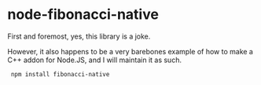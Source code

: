 # node-fibonacci-native

First and foremost, yes, this library is a joke.  

However, it also happens to be a very barebones example of how to make a C++
addon for Node.JS, and I will maintain it as such.

     npm install fibonacci-native


